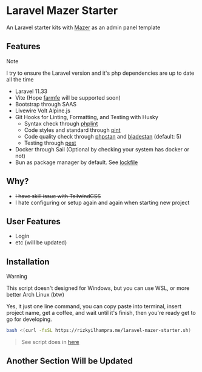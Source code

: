 # Laravel Mazer Starter

An Laravel starter kits with [Mazer](https://github.com/zuramai/mazer) as an admin panel template

## Features

> [!NOTE]
> I try to ensure the Laravel version and it's php dependencies are up to date all the time

-   Laravel 11.33
-   Vite (Hope [farmfe](https://farmfe.com) will be supported soon)
-   Bootstrap through SAAS
-   Livewire Volt Alpine.js
-   Git Hooks for Linting, Formatting, and Testing with Husky
    - Syntax check through [phplint](https://github.com/overtrue/phplint/)
    - Code styles and standard through [pint](https://github.com/laravel/pint)
    - Code quality check through [phpstan](https://github.com/phpstan/phpstan) and [bladestan](https://github.com/TomasVotruba/bladestan) (default: 5)
    - Testing through [pest](https://pestphp.com)
-   Docker through Sail (Optional by checking your system has docker or not)
-   Bun as package manager by default. See [lockfile](./bun.lockb)

## Why?

- ~~I have skill issue with TailwindCSS~~
- I hate configuring or setup again and again when starting new project

## User Features

-   Login
-   etc (will be updated)

## Installation

> [!WARNING]
> This script doesn't designed for Windows, but you can use WSL, or more better Arch Linux (btw)

Yes, it just one line command, you can copy paste into terminal, insert project name, get a coffee, and wait until it's finish, then you're ready get to go for developing. 

```bash
bash <(curl -fsSL https://rizkyilhampra.me/laravel-mazer-starter.sh)
```

> See script does in [here](./install.sh)

## Another Section Will be Updated

